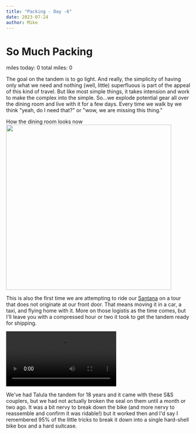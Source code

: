 ```yaml
---
title: "Packing - Day -6"
date: 2023-07-24
author: Mike
---
```

# So Much Packing
miles today: 0 total miles: 0  

The goal on the tandem is to go light. And really, the simplicity of having only what we need and nothing (well, little) superfluous is part of the appeal of this kind of travel. But like most simple things, it takes intension and work to make the complex into the simple. So...we explode potential gear all over the dining room and live with it for a few days. Every time we walk by we think "yeah, do I need that?" or "wow, we are missing this thing."

How the dining room looks now  
<img src="../../../assets/images/packing.jpg" width=450>

This is also the first time we are attempting to ride our [Santana](https://santanatandem.com/) on a tour that does not originate at our front door. That means moving it in a car, a taxi, and flying home with it. More on those logistis as the time comes, but I'll leave you with a compressed hour or two it took to get the tandem ready for shipping. 

<video src="../../../assets/images/timelapsesmall.mov" controls="controls" style="max-width: 730px;">
</video>

We've had Talula the tandem for 18 years and it came with these S&S couplers, but we had not actually broken the seal on them until a month or two ago. It was a bit nervy to break down the bike (and more nervy to reassemble and confirm it was ridable!) but it worked then and I'd say I remembered 95% of the little tricks to break it down into a single hard-shell bike box and a hard suitcase.

<script src="https://giscus.app/client.js"
        data-repo="mnfienen/talulat"
        data-repo-id="R_kgDOJ7VzDA"
        data-category="Comments"
        data-category-id="DIC_kwDOJ7VzDM4CX6LC"
        data-mapping="url"
        data-strict="0"
        data-reactions-enabled="1"
        data-emit-metadata="0"
        data-input-position="top"
        data-theme="preferred_color_scheme"
        data-lang="en"
        crossorigin="anonymous"
        async>
</script>
